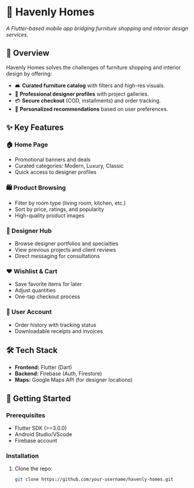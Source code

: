 # 🏡 Havenly Homes  
*A Flutter-based mobile app bridging furniture shopping and interior design services.*  
 
## 📌 Overview  
Havenly Homes solves the challenges of furniture shopping and interior design by offering:  
- 🛋️ **Curated furniture catalog** with filters and high-res visuals.  
- 🎨 **Professional designer profiles** with project galleries.  
- 💳 **Secure checkout** (COD, installments) and order tracking.  
- 🌟 **Personalized recommendations** based on user preferences.  

## ✨ Key Features

### 🏠 Home Page
- Promotional banners and deals
- Curated categories: Modern, Luxury, Classic
- Quick access to designer profiles

### 🛍️ Product Browsing
- Filter by room type (living room, kitchen, etc.)
- Sort by price, ratings, and popularity
- High-quality product images

### 🎨 Designer Hub
- Browse designer portfolios and specialties
- View previous projects and client reviews
- Direct messaging for consultations

### ❤️ Wishlist & Cart
- Save favorite items for later
- Adjust quantities 
- One-tap checkout process

### 👤 User Account
- Order history with tracking status
- Downloadable receipts and invoices


## 🛠️ Tech Stack  
- **Frontend:** Flutter (Dart)  
- **Backend:** Firebase (Auth, Firestore)   
- **Maps:** Google Maps API (for designer locations)  

## 🚀 Getting Started  
### Prerequisites  
- Flutter SDK (>=3.0.0)  
- Android Studio/VScode  
- Firebase account  

### Installation  
1. Clone the repo:  
   ```bash  
   git clone https://github.com/your-username/havenly-homes.git  
